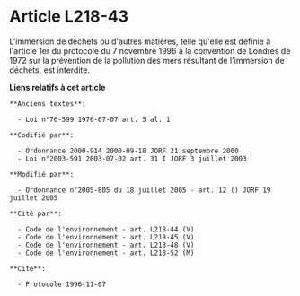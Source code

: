 # Article L218-43

L'immersion de déchets ou d'autres matières, telle qu'elle est définie à l'article 1er du protocole du 7 novembre 1996 à la
convention de Londres de 1972 sur la prévention de la pollution des mers résultant de l'immersion de déchets, est interdite.

**Liens relatifs à cet article**

	**Anciens textes**:

	  - Loi n°76-599 1976-07-07 art. 5 al. 1

	**Codifié par**:

	  - Ordonnance 2000-914 2000-09-18 JORF 21 septembre 2000
	  - Loi n°2003-591 2003-07-02 art. 31 I JORF 3 juillet 2003

	**Modifié par**:

	  - Ordonnance n°2005-805 du 18 juillet 2005 - art. 12 () JORF 19 juillet 2005

	**Cité par**:

	  - Code de l'environnement - art. L218-44 (V)
	  - Code de l'environnement - art. L218-45 (V)
	  - Code de l'environnement - art. L218-48 (V)
	  - Code de l'environnement - art. L218-52 (M)

	**Cite**:

	  - Protocole 1996-11-07
